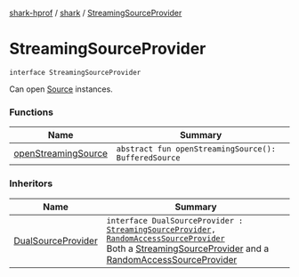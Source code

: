 [shark-hprof](../../index.md) / [shark](../index.md) / [StreamingSourceProvider](./index.md)

# StreamingSourceProvider

`interface StreamingSourceProvider`

Can open [Source](#) instances.

### Functions

| Name | Summary |
|---|---|
| [openStreamingSource](open-streaming-source.md) | `abstract fun openStreamingSource(): BufferedSource` |

### Inheritors

| Name | Summary |
|---|---|
| [DualSourceProvider](../-dual-source-provider.md) | `interface DualSourceProvider : `[`StreamingSourceProvider`](./index.md)`, `[`RandomAccessSourceProvider`](../-random-access-source-provider/index.md)<br>Both a [StreamingSourceProvider](./index.md) and a [RandomAccessSourceProvider](../-random-access-source-provider/index.md) |
